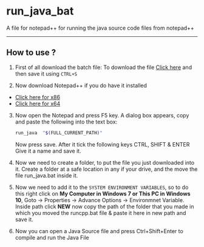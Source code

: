 # run_java_bat
A file for notepad++ for running the java source code files from notepad++

---

## How to use ?

1. First of all download the batch file:
    To download the file [Click here](https://raw.githubusercontent.com/sharadcodes/run_java_bat/master/run_java.bat) and then save it using `CTRL+S`

2. Now download Notepad++ if you do have it installed 
  * [Click here for x86](https://notepad-plus-plus.org/repository/7.x/7.7/npp.7.7.Installer.exe)
  * [Click here for x64](https://notepad-plus-plus.org/repository/7.x/7.7/npp.7.7.Installer.x64.exe)

3. Now open the Notepad and press F5 key. A dialog box appears, copy and paste the following into the text box:
    ```bash
    run_java  "$(FULL_CURRENT_PATH)"
    ```
    Now press save.
    After it tick the following keys CTRL, SHIFT & ENTER 
    Give it a name and save it.

4. Now we need to create a folder, to put the file you just downloaded into it. Create a folder at a safe location in any if your drive, and the move the file run_java.bat inside it.
5. Now we need to add it to the `SYSTEM ENVIRONMENT VARIABLES`, so to do this right click on **My Computer in Windows 7 or This PC in Windows 10**, Goto -> Properties -> Advance Options -> Environmnet Variable. Inside path click **NEW** now copy the path of the folder that you made in which you moved the runcpp.bat file & paste it here in new path and save it.
6. Now you can open a Java Source file and press Ctrl+Shift+Enter to compile and run the Java File
